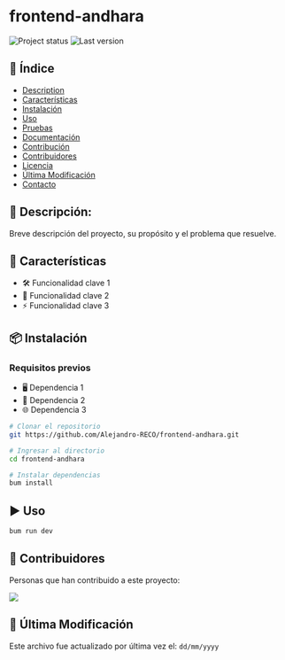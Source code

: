 # frontend-andhara  

![Project status](https://img.shields.io/badge/status-activo-brightgreen)
![Last version](https://img.shields.io/github/v/release/Alejandro-RECO/frontend-andhara)
 
## 📌 Índice

- [Description](#-descripción)
- [Características](#-características)
- [Instalación](#-instalación)
- [Uso](#-uso)
- [Pruebas](#-pruebas)
- [Documentación](#-documentación)
- [Contribución](#-contribución)
- [Contribuidores](#-contribuidores)
- [Licencia](#-licencia)
- [Última Modificación](#-última-modificación)
- [Contacto](#-contacto)

## 📌 Descripción:

Breve descripción del proyecto, su propósito y el problema que resuelve.

## 🚀 Características

- 🛠️ Funcionalidad clave 1
- 🔧 Funcionalidad clave 2
- ⚡ Funcionalidad clave 3

## 📦 Instalación

### Requisitos previos

- 🖥️ Dependencia 1
- 💾 Dependencia 2
- 🌐 Dependencia 3

```sh
# Clonar el repositorio
git https://github.com/Alejandro-RECO/frontend-andhara.git

# Ingresar al directorio
cd frontend-andhara

# Instalar dependencias
bum install 
```

## ▶️ Uso

```sh
bum run dev
```


## 👥 Contribuidores

Personas que han contribuido a este proyecto:

<a href="https://github.com/AND3SIL4/easy-api/graphs/contributors">
  <img src="https://contrib.rocks/image?repo=Alejandro-RECO/frontend-andhara" />
</a>


## 📅 Última Modificación

Este archivo fue actualizado por última vez el: `dd/mm/yyyy`
